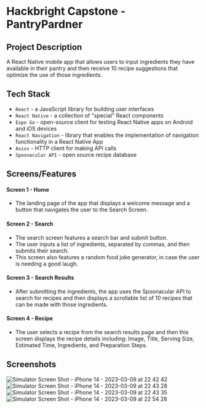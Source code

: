 # Hackbright Capstone - PantryPardner

## Project Description
A React Native mobile app that allows users to input ingredients they have available in their pantry and then receive 10 recipe suggestions that optimize the use of those ingredients. 

## Tech Stack
- `React` - a JavaScript library for building user interfaces
- `React Native` - a collection of "special" React components
- `Expo Go` - open-source client for testing React Native apps on Android and iOS devices
- `React Navigation` - library that enables the implementation of navigation functionality in a React Native App
- `Axios` - HTTP client for making API calls
- `Spoonacular API` - open source recipe database

## Screens/Features
#### Screen 1 - Home 
- The landing page of the app that displays a welcome message and a button that navigates the user to the Search Screen.

#### Screen 2 - Search 
- The search screen features a search bar and submit button. 
- The user inputs a list of ingredients, separated by commas, and then submits their search.
- This screen also features a random food joke generator, in case the user is needing a good laugh.

#### Screen 3 - Search Results 
- After submitting the ingredients, the app uses the Spoonacular API to search for recipes and then displays a scrollable list of 10 recipes that can be made with those ingredients.

#### Screen 4 - Recipe
- The user selects a recipe from the search results page and then this screen displays the recipe details including: Image, Title, Serving Size, Estimated Time, Ingredients, and Preparation Steps.

## Screenshots
![Simulator Screen Shot - iPhone 14 - 2023-03-09 at 22 42 42](https://user-images.githubusercontent.com/105665380/224225868-202c0233-bd67-48b4-8828-b2176dbd26b7.png)
![Simulator Screen Shot - iPhone 14 - 2023-03-09 at 22 43 28](https://user-images.githubusercontent.com/105665380/224226061-d9ff3554-c4a6-4167-8621-0cab5637ef32.png)
![Simulator Screen Shot - iPhone 14 - 2023-03-09 at 22 43 35](https://user-images.githubusercontent.com/105665380/224226088-05c578ab-de5f-4732-a42c-9de18a5ea6d9.png)
![Simulator Screen Shot - iPhone 14 - 2023-03-09 at 22 54 28](https://user-images.githubusercontent.com/105665380/224226759-b5385224-91ab-4daf-a2b1-89eede66659a.png)

